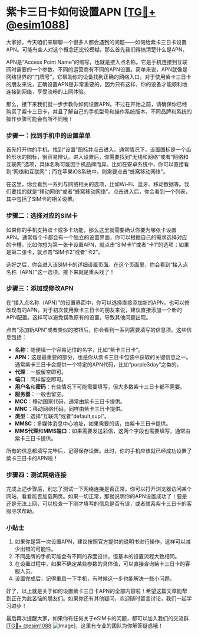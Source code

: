 # 紫卡三日卡如何设置APN [[TG💪+ @esim1088](https://t.me/s/esim1088)]

大家好，今天咱们来聊聊一个很多人都会遇到的问题——如何给紫卡三日卡设置APN。可能有些人对这个概念还比较模糊，那么首先我们得搞清楚什么是APN。

APN是“Access Point Name”的缩写，也就是接入点名称。它是手机连接到互联网时需要的一个参数，不同的运营商有不同的APN设置。简单来说，APN就像是网络世界的“门牌号”，它帮助你的设备找到正确的网络入口。对于使用紫卡三日卡的朋友来说，正确设置APN是非常重要的，因为只有这样，你的设备才能顺利地连接到网络，享受流畅的上网体验。

那么，接下来我们就一步步教你如何设置APN。不过在开始之前，请确保你已经购买了紫卡三日卡，并且了解自己的手机型号和操作系统版本。不同品牌和系统的操作步骤可能会有所不同哦！

### 步骤一：找到手机中的设置菜单

首先打开你的手机，找到“设置”图标并点击进入。通常情况下，设置图标是一个齿轮形状的图标，很容易辨认。进入设置后，你需要找到“无线和网络”或者“网络和互联网”选项，具体名称可能因手机品牌而异。比如在安卓系统中，你可以直接看到“网络和互联网”；而在苹果iOS系统中，则需要点击“蜂窝移动网络”。

在这里，你会看到一系列与网络相关的选项，比如Wi-Fi、蓝牙、移动数据等。我们要找的就是“移动网络”或者“蜂窝移动网络”。点击进入后，你会看到一个列表，其中包括了SIM卡的相关设置。

### 步骤二：选择对应的SIM卡

如果你的手机支持双卡或多卡功能，那么这里就需要确认你要为哪张卡设置APN。通常每个卡都会有一个独立的设置界面，你可以根据自己的需求选择对应的卡槽。比如你想为第一张卡设置APN，就点击“SIM卡1”或者“卡1”的选项；如果是第二张卡，就点击“SIM卡2”或者“卡2”。

选好之后，你会进入该SIM卡的详细设置页面。在这个页面里，你会看到“接入点名称（APN）”这一选项。接下来就是重头戏了！

### 步骤三：添加或修改APN

在“接入点名称（APN）”的设置界面中，你可以选择直接添加新的APN，也可以修改现有的APN。对于初次使用紫卡三日卡的朋友来说，建议直接添加一个新的APN配置。这样可以避免误改原有的设置，导致其他问题出现。

点击“添加新APN”或者类似的按钮后，你会看到一系列需要填写的信息项。这些信息包括：

- **名称**：随便填一个容易记住的名字，比如“紫卡三日卡”。
- **APN**：这是最重要的部分，也是你从紫卡三日卡包装中获取的关键信息之一。通常紫卡三日卡会提供一个特定的APN代码，比如“purple3day”之类的。
- **代理**：一般留空即可。
- **端口**：同样留空即可。
- **用户名**和**密码**：有些情况下可能需要填写，但大多数紫卡三日卡都不需要。
- **服务器**：一般也留空。
- **MCC**：移动国家代码，通常由紫卡三日卡提供。
- **MNC**：移动网络代码，同样由紫卡三日卡提供。
- **类型**：选择“互联网”或者“default,supl”。
- **MMSC**：多媒体消息中心地址，如果需要的话，由紫卡三日卡提供。
- **MMS代理**和**MMS端口**：如果需要发送彩信，这两个字段也需要填写，通常由紫卡三日卡提供。

所有的信息都填写完毕后，记得保存设置。此时，你的手机应该就已经成功设置了紫卡三日卡的APN啦！

### 步骤四：测试网络连接

完成上述步骤后，别忘了测试一下网络连接是否正常。你可以打开浏览器访问某个网站，看看能否加载网页。如果一切正常，那就说明你的APN设置成功了！要是还是无法上网，可以检查一下刚才填写的信息是否有误，或者联系紫卡三日卡的客服寻求帮助。

### 小贴士

1. 如果你是第一次设置APN，建议按照官方提供的说明书进行操作，这样可以减少出错的可能性。
2. 不同品牌的手机可能会有不同的界面设计，但基本的设置流程大致相同。
3. 在设置过程中，如果不确定某些参数的具体值，可以直接咨询紫卡三日卡的客服人员。
4. 设置完成后，记得重启一下手机，有时候这一步也能解决一些小问题。

好了，以上就是关于如何设置紫卡三日卡APN的全部内容啦！希望这篇文章能帮到正在为此苦恼的朋友们。如果你还有其他疑问，欢迎随时留言讨论，我们一起学习进步！

最后再次提醒大家，如果你有任何关于eSIM卡的问题，都可以加入我们的交流群[[TG💪+ @esim1088](https://t.me/s/esim1088) ![Image](https://i.postimg.cc/4NQfJmqS/Snipaste-2025-05-13-00-14-12.png)]，这里有专业的团队为你解答疑惑哦！